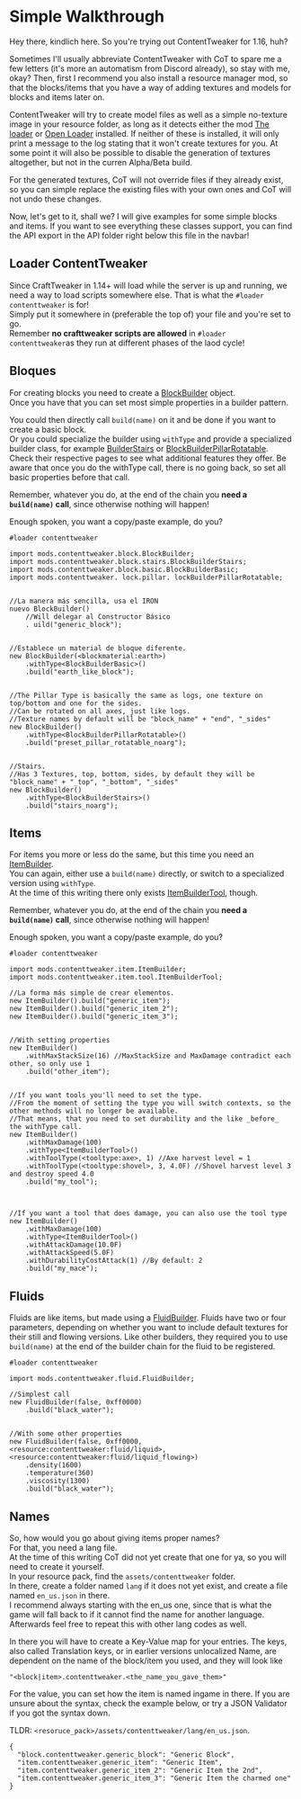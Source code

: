 # Simple Walkthrough

Hey there, kindlich here. So you're trying out ContentTweaker for 1.16, huh?

Sometimes I'll usually abbreviate ContentTweaker with CoT to spare me a few letters (it's more an automatism from Discord already), so stay with me, okay? Then, first I recommend you also install a resource manager mod, so that the blocks/items that you have a way of adding textures and models for blocks and items later on.

ContentTweaker will try to create model files as well as a simple no-texture image in your resource folder, as long as it detects either the mod [The loader](https://www.curseforge.com/minecraft/mc-mods/the-loader) or [Open Loader](https://www.curseforge.com/minecraft/mc-mods/open-loader) installed. If neither of these is installed, it will only print a message to the log stating that it won't create textures for you. At some point it will also be possible to disable the generation of textures altogether, but not in the curren Alpha/Beta build.

For the generated textures, CoT will not override files if they already exist, so you can simple replace the existing files with your own ones and CoT will not undo these changes.


Now, let's get to it, shall we? I will give examples for some simple blocks and items. If you want to see everything these classes support, you can find the API export in the API folder right below this file in the navbar!

## Loader ContentTweaker
Since CraftTweaker in 1.14+ will load while the server is up and running, we need a way to load scripts somewhere else. That is what the `#loader contenttweaker` is for!  
Simply put it somewhere in (preferable the top of) your file and you're set to go.  
Remember **no crafttweaker scripts are allowed** in `#loader contenttweaker`as they run at different phases of the laod cycle!


## Bloques

For creating blocks you need to create a [BlockBuilder](/mods/contenttweaker/API/block/BlockBuilder) object.  
Once you have that you can set most simple properties in a builder pattern.

You could then directly call `build(name)` on it and be done if you want to create a basic block.  
Or you could specialize the builder using `withType` and provide a specialized builder class, for example [BuilderStairs](/mods/contenttweaker/API/block/stairs/BlockBuilderStairs) or [BlockBuilderPillarRotatable](/mods/contenttweaker/API/block/pillar/BlockBuilderPillarRotatable). Check their respective pages to see what additional features they offer. Be aware that once you do the withType call, there is no going back, so set all basic properties before that call.

Remember, whatever you do, at the end of the chain you **need a `build(name)` call**, since otherwise nothing will happen!

Enough spoken, you want a copy/paste example, do you?

```zenscript
#loader contenttweaker

import mods.contenttweaker.block.BlockBuilder;
import mods.contenttweaker.block.stairs.BlockBuilderStairs;
import mods.contenttweaker.block.basic.BlockBuilderBasic;
import mods.contenttweaker. lock.pillar. lockBuilderPillarRotatable;


//La manera más sencilla, usa el IRON
nuevo BlockBuilder()
    //Will delegar al Constructor Básico
    . uild("generic_block");


//Establece un material de bloque diferente.
new BlockBuilder(<blockmaterial:earth>)
    .withType<BlockBuilderBasic>()
    .build("earth_like_block");


//The Pillar Type is basically the same as logs, one texture on top/bottom and one for the sides.
//Can be rotated on all axes, just like logs.
//Texture names by default will be "block_name" + "end", "_sides"
new BlockBuilder()
    .withType<BlockBuilderPillarRotatable>()
    .build("preset_pillar_rotatable_noarg");


//Stairs.
//Has 3 Textures, top, bottom, sides, by default they will be "block_name" + "_top", "_bottom", "_sides"
new BlockBuilder()
    .withType<BlockBuilderStairs>()
    .build("stairs_noarg");
```


## Items

For items you more or less do the same, but this time you need an [ItemBuilder](/mods/contenttweaker/API/item/ItemBuilder).  
You can again, either use a `build(name)` directly, or switch to a specialized version using `withType`.  
At the time of this writing there only exists [ItemBuilderTool](/mods/contenttweaker/API/item/tool/ItemBuilderTool), though.

Remember, whatever you do, at the end of the chain you **need a `build(name)` call**, since otherwise nothing will happen!

Enough spoken, you want a copy/paste example, do you?
```zenscript
#loader contenttweaker

import mods.contenttweaker.item.ItemBuilder;
import mods.contenttweaker.item.tool.ItemBuilderTool;

//La forma más simple de crear elementos.
new ItemBuilder().build("generic_item");
new ItemBuilder().build("generic_item_2");
new ItemBuilder().build("generic_item_3");


//With setting properties
new ItemBuilder()
    .withMaxStackSize(16) //MaxStackSize and MaxDamage contradict each other, so only use 1
    .build("other_item");


//If you want tools you'll need to set the type.
//From the moment of setting the type you will switch contexts, so the other methods will no longer be available.
//That means, that you need to set durability and the like _before_ the withType call.
new ItemBuilder()
    .withMaxDamage(100)
    .withType<ItemBuilderTool>()
    .withToolType(<tooltype:axe>, 1) //Axe harvest level = 1
    .withToolType(<tooltype:shovel>, 3, 4.0F) //Shovel harvest level 3 and destroy speed 4.0
    .build("my_tool");



//If you want a tool that does damage, you can also use the tool type
new ItemBuilder()
    .withMaxDamage(100)
    .withType<ItemBuilderTool>()
    .withAttackDamage(10.0F)
    .withAttackSpeed(5.0F)
    .withDurabilityCostAttack(1) //By default: 2
    .build("my_mace");

```


## Fluids

Fluids are like items, but made using a [FluidBuilder](/mods/contenttweaker/API/fluid/FluidBuilder). Fluids have two or four parameters, depending on whether you want to include default textures for their still and flowing versions. Like other builders, they required you to use `build(name)` at the end of the builder chain for the fluid to be registered.

```zenscript
#loader contenttweaker

import mods.contenttweaker.fluid.FluidBuilder;

//Simplest call
new FluidBuilder(false, 0xff0000)
    .build("black_water");


//With some other properties
new FluidBuilder(false, 0xff0000, <resource:contenttweaker:fluid/liquid>, <resource:contenttweaker:fluid/liquid_flowing>)
    .density(1600)
    .temperature(360)
    .viscosity(1300)
    .build("black_water");

```


## Names
So, how would you go about giving items proper names?  
For that, you need a lang file.  
At the time of this writing CoT did not yet create that one for ya, so you will need to create it yourself.  
In your resource pack, find the `assets/contenttweaker` folder.  
In there, create a folder named `lang` if it does not yet exist, and create a file named `en_us.json` in there.  
I recommend always starting with the en_us one, since that is what the game will fall back to if it cannot find the name for another language. Afterwards feel free to repeat this with other lang codes as well.

In there you will have to create a Key-Value map for your entries. The keys, also called Translation keys, or in earlier versions unlocalized Name, are dependent on the name of the block/item you used, and they will look like
```
"<block|item>.contenttweaker.<the_name_you_gave_them>"
```
For the value, you can set how the item is named ingame in there. If you are unsure about the syntax, check the example below, or try a JSON Validator if you got the syntax down.


TLDR: `<resoruce_pack>/assets/contenttweaker/lang/en_us.json`.
```
{
  "block.contenttweaker.generic_block": "Generic Block",
  "item.contenttweaker.generic_item": "Generic Item",
  "item.contenttweaker.generic_item_2": "Generic Item the 2nd",
  "item.contenttweaker.generic_item_3": "Generic Item the charmed one"
}
```
